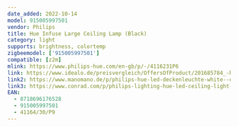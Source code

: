 ```yaml
---
date_added: 2022-10-14
model: 915005997501
vendor: Philips
title: Hue Infuse Large Ceiling Lamp (Black)
category: light
supports: brightness, colortemp
zigbeemodel: ['915005997501']
compatible: [z2m]
mlink: https://www.philips-hue.com/en-gb/p/-/4116231P6
link: https://www.idealo.de/preisvergleich/OffersOfProduct/201685784_-hue-white-and-color-ambiance-infuse-42-5cm-black-philips.html
link2: https://www.manomano.de/p/philips-hue-led-deckenleuchte-white--color-ambiance-infuse-rund-schwarz-425-cm-deckenleuchte-41424633?referer_id=668893&model_id=41856963
link3: https://www.conrad.com/p/philips-lighting-hue-led-ceiling-light-4116430p9-infuse-built-in-led-525-w-warm-white-to-cool-white-2472326
EAN: 
  - 8718696176528
  - 915005997501
  - 41164/30/P9
---
```


